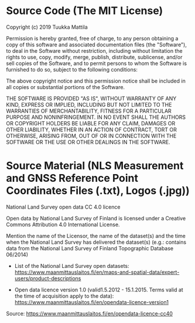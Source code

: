 # Source Code (The MIT License)

Copyright (c) 2019 Tuukka Mattila

Permission is hereby granted, free of charge, to any person obtaining
a copy of this software and associated documentation files (the
"Software"), to deal in the Software without restriction, including
without limitation the rights to use, copy, modify, merge, publish,
distribute, sublicense, and/or sell copies of the Software, and to
permit persons to whom the Software is furnished to do so, subject to
the following conditions:

The above copyright notice and this permission notice shall be included
in all copies or substantial portions of the Software.

THE SOFTWARE IS PROVIDED "AS IS", WITHOUT WARRANTY OF ANY KIND,
EXPRESS OR IMPLIED, INCLUDING BUT NOT LIMITED TO THE WARRANTIES OF
MERCHANTABILITY, FITNESS FOR A PARTICULAR PURPOSE AND NONINFRINGEMENT.
IN NO EVENT SHALL THE AUTHORS OR COPYRIGHT HOLDERS BE LIABLE FOR ANY
CLAIM, DAMAGES OR OTHER LIABILITY, WHETHER IN AN ACTION OF CONTRACT,
TORT OR OTHERWISE, ARISING FROM, OUT OF OR IN CONNECTION WITH THE
SOFTWARE OR THE USE OR OTHER DEALINGS IN THE SOFTWARE.

# Source Material (NLS Measurement and GNSS Reference Point Coordinates Files (.txt), Logos (.jpg))

National Land Survey open data CC 4.0 licence

Open data by National Land Survey of Finland is licensed under a Creative Commons Attribution 4.0 International License.

Mention the name of the Licensor, the name of the dataset(s) and the time when the National Land Survey has delivered the dataset(s) (e.g.: contains data from the National Land Survey of Finland Topographic Database 06/2014)

* List of the National Land Survey open datasets: https://www.maanmittauslaitos.fi/en/maps-and-spatial-data/expert-users/product-descriptions

* Open data licence version 1.0 (valid1.5.2012 - 15.1.2015. Terms valid at the time of acquisition apply to the data): https://www.maanmittauslaitos.fi/en/opendata-licence-version1

Source: https://www.maanmittauslaitos.fi/en/opendata-licence-cc40
